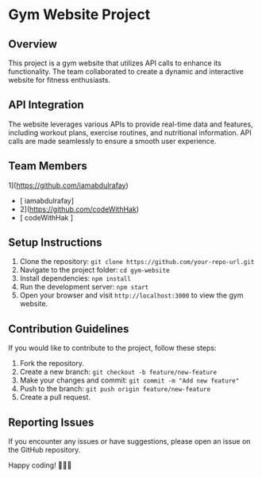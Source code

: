 # Gym Website Project

## Overview

This project is a gym website that utilizes API calls to enhance its functionality. The team collaborated to create a dynamic and interactive website for fitness enthusiasts.

## API Integration

The website leverages various APIs to provide real-time data and features, including workout plans, exercise routines, and nutritional information. API calls are made seamlessly to ensure a smooth user experience.

## Team Members

 1](https://github.com/iamabdulrafay)
- [ iamabdulrafay]
- 2](https://github.com/codeWithHak)
- [ codeWithHak ]  


## Setup Instructions

1. Clone the repository: `git clone https://github.com/your-repo-url.git`
2. Navigate to the project folder: `cd gym-website`
3. Install dependencies: `npm install`
4. Run the development server: `npm start`
5. Open your browser and visit `http://localhost:3000` to view the gym website.

## Contribution Guidelines

If you would like to contribute to the project, follow these steps:

1. Fork the repository.
2. Create a new branch: `git checkout -b feature/new-feature`
3. Make your changes and commit: `git commit -m "Add new feature"`
4. Push to the branch: `git push origin feature/new-feature`
5. Create a pull request.

## Reporting Issues

If you encounter any issues or have suggestions, please open an issue on the GitHub repository.

Happy coding! 🏋️‍♂️🚀
